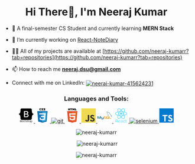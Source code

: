 

<h1 align="center">Hi There👋, I'm Neeraj Kumar</h1>


- 🌱 A final-semester CS Student and currently learning **MERN Stack**

- 🔭 I’m currently working on [React-NoteDiary](https://github.com/neeraj-kumarr/React-NoteDiary)

- 👨‍💻 All of my projects are available at [https://github.com/neeraj-kumarr?tab=repositories](https://github.com/neeraj-kumarr?tab=repositories)

- 📫 How to reach me **neeraj.dsu@gmail.com**

-  Connect with me on LinkedIn:  <a href="https://linkedin.com/in/neeraj-kumar-415624231" target="blank"><img align="center" src="https://raw.githubusercontent.com/rahuldkjain/github-profile-readme-generator/master/src/images/icons/Social/linked-in-alt.svg" alt="neeraj-kumar-415624231" height="30" width="40" /></a>


<div align='center'>
<h3 >Languages and Tools:</h3>
<p > <a href="https://getbootstrap.com" target="_blank" rel="noreferrer"> <img src="https://raw.githubusercontent.com/devicons/devicon/master/icons/bootstrap/bootstrap-plain-wordmark.svg" alt="bootstrap" width="40" height="40"/> </a> <a href="https://www.w3schools.com/css/" target="_blank" rel="noreferrer"> <img src="https://raw.githubusercontent.com/devicons/devicon/master/icons/css3/css3-original-wordmark.svg" alt="css3" width="40" height="40"/> </a> <a href="https://git-scm.com/" target="_blank" rel="noreferrer"> <img src="https://www.vectorlogo.zone/logos/git-scm/git-scm-icon.svg" alt="git" width="40" height="40"/> </a> <a href="https://www.w3.org/html/" target="_blank" rel="noreferrer"> <img src="https://raw.githubusercontent.com/devicons/devicon/master/icons/html5/html5-original-wordmark.svg" alt="html5" width="40" height="40"/> </a> <a href="https://developer.mozilla.org/en-US/docs/Web/JavaScript" target="_blank" rel="noreferrer"> <img src="https://raw.githubusercontent.com/devicons/devicon/master/icons/javascript/javascript-original.svg" alt="javascript" width="40" height="40"/> </a> <a href="https://www.mysql.com/" target="_blank" rel="noreferrer"> <img src="https://raw.githubusercontent.com/devicons/devicon/master/icons/mysql/mysql-original-wordmark.svg" alt="mysql" width="40" height="40"/> </a> <a href="https://reactjs.org/" target="_blank" rel="noreferrer"> <img src="https://raw.githubusercontent.com/devicons/devicon/master/icons/react/react-original-wordmark.svg" alt="react" width="40" height="40"/> </a> <a href="https://www.selenium.dev" target="_blank" rel="noreferrer"> <img src="https://raw.githubusercontent.com/detain/svg-logos/780f25886640cef088af994181646db2f6b1a3f8/svg/selenium-logo.svg" alt="selenium" width="40" height="40"/> </a> <a href="https://www.typescriptlang.org/" target="_blank" rel="noreferrer"> <img src="https://raw.githubusercontent.com/devicons/devicon/master/icons/typescript/typescript-original.svg" alt="typescript" width="40" height="40"/> </a> </p>


<p><img  src="https://github-readme-stats.vercel.app/api/top-langs?username=neeraj-kumarr&show_icons=true&locale=en&layout=compact" alt="neeraj-kumarr" /></p>

<p>&nbsp;<img  src="https://github-readme-stats.vercel.app/api?username=neeraj-kumarr&show_icons=true&locale=en" alt="neeraj-kumarr" /></p>

<p><img src="https://github-readme-streak-stats.herokuapp.com/?user=neeraj-kumarr&" alt="neeraj-kumarr" /></p>
</div>
